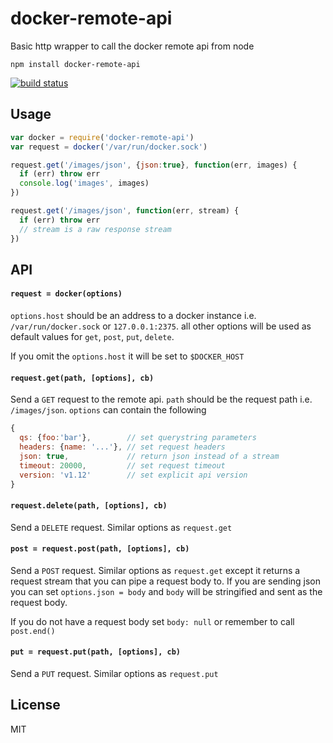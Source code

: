 # docker-remote-api

Basic http wrapper to call the docker remote api from node

```
npm install docker-remote-api
```

[![build status](http://img.shields.io/travis/mafintosh/docker-remote-api.svg?style=flat)](http://travis-ci.org/mafintosh/docker-remote-api)

## Usage

``` js
var docker = require('docker-remote-api')
var request = docker('/var/run/docker.sock')

request.get('/images/json', {json:true}, function(err, images) {
  if (err) throw err
  console.log('images', images)
})

request.get('/images/json', function(err, stream) {
  if (err) throw err
  // stream is a raw response stream
})
```

## API

#### `request = docker(options)`

`options.host` should be an address to a docker instance i.e. `/var/run/docker.sock` or `127.0.0.1:2375`.
all other options will be used as default values for `get`, `post`, `put`, `delete`.

If you omit the `options.host` it will be set to `$DOCKER_HOST`

#### `request.get(path, [options], cb)`

Send a `GET` request to the remote api. `path` should be the request path i.e. `/images/json`.
`options` can contain the following

``` js
{
  qs: {foo:'bar'},        // set querystring parameters
  headers: {name: '...'}, // set request headers
  json: true,             // return json instead of a stream
  timeout: 20000,         // set request timeout
  version: 'v1.12'        // set explicit api version
}
```

#### `request.delete(path, [options], cb)`

Send a `DELETE` request. Similar options as `request.get`

#### `post = request.post(path, [options], cb)`

Send a `POST` request. Similar options as `request.get` except it returns a request stream
that you can pipe a request body to. If you are sending json you can set `options.json = body`
and `body` will be stringified and sent as the request body.

If you do not have a request body set `body: null` or remember to call `post.end()`

#### `put = request.put(path, [options], cb)`

Send a `PUT` request. Similar options as `request.put`

## License

MIT